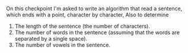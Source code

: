 On this checkpoint I'm asked to write an algorithm that read a sentence, which ends with a point, character by character, Also to determine

1. The length of the sentence (the number of characters).
2. The number of words in the sentence (assuming that the words are separated by a single space).
3. The number of vowels in the sentence.